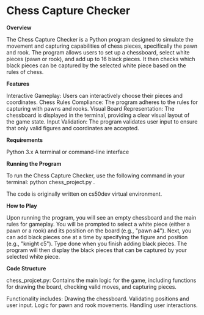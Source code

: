 # Chess Capture Checker

**Overview**

The Chess Capture Checker is a Python program designed to simulate the movement and capturing capabilities of chess pieces, specifically the pawn and rook. The program allows users to set up a chessboard, select white pieces (pawn or rook), and add up to 16 black pieces. It then checks which black pieces can be captured by the selected white piece based on the rules of chess.

**Features**

Interactive Gameplay: Users can interactively choose their pieces and coordinates.
Chess Rules Compliance: The program adheres to the rules for capturing with pawns and rooks.
Visual Board Representation: The chessboard is displayed in the terminal, providing a clear visual layout of the game state.
Input Validation: The program validates user input to ensure that only valid figures and coordinates are accepted.

**Requirements**

Python 3.x
A terminal or command-line interface

**Running the Program**

To run the Chess Capture Checker, use the following command in your terminal: python chess_project.py .

The code is originally written on cs50dev virtual environment.

**How to Play**

Upon running the program, you will see an empty chessboard and the main rules for gameplay.
You will be prompted to select a white piece (either a pawn or a rook) and its position on the board (e.g., "pawn a4").
Next, you can add black pieces one at a time by specifying the figure and position (e.g., "knight c5"). Type done when you finish adding black pieces.
The program will then display the black pieces that can be captured by your selected white piece.

**Code Structure**

chess_projcet.py: Contains the main logic for the game, including functions for drawing the board, checking valid moves, and capturing pieces.

Functionality includes:
Drawing the chessboard.
Validating positions and user input.
Logic for pawn and rook movements.
Handling user interactions.
